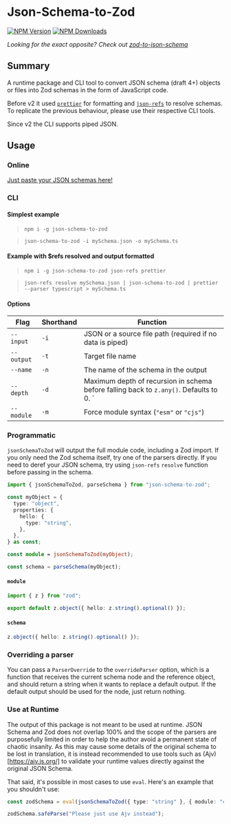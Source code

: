 # Json-Schema-to-Zod

[![NPM Version](https://img.shields.io/npm/v/json-schema-to-zod.svg)](https://npmjs.org/package/json-schema-to-zod)
[![NPM Downloads](https://img.shields.io/npm/dw/json-schema-to-zod.svg)](https://npmjs.org/package/json-schema-to-zod)

_Looking for the exact opposite? Check out [zod-to-json-schema](https://npmjs.org/package/zod-to-json-schema)_

## Summary

A runtime package and CLI tool to convert JSON schema (draft 4+) objects or files into Zod schemas in the form of JavaScript code.

Before v2 it used [`prettier`](https://www.npmjs.com/package/prettier) for formatting and [`json-refs`](https://www.npmjs.com/package/json-refs) to resolve schemas. To replicate the previous behaviour, please use their respective CLI tools.

Since v2 the CLI supports piped JSON.

## Usage

### Online

[Just paste your JSON schemas here!](https://stefanterdell.github.io/json-schema-to-zod-react/)

### CLI

#### Simplest example

> `npm i -g json-schema-to-zod`

> `json-schema-to-zod -i mySchema.json -o mySchema.ts`

#### Example with $refs resolved and output formatted

> `npm i -g json-schema-to-zod json-refs prettier`

> `json-refs resolve mySchema.json | json-schema-to-zod | prettier --parser typescript > mySchema.ts`

#### Options

| Flag       | Shorthand | Function                                                                                |
| ---------- | --------- | --------------------------------------------------------------------------------------- |
| `--input`  | `-i`      | JSON or a source file path (required if no data is piped)                               |
| `--output` | `-t`      | Target file name                                                                        |
| `--name`   | `-n`      | The name of the schema in the output                                                    |
| `--depth`  | `-d`      | Maximum depth of recursion in schema before falling back to `z.any()`. Defaults to 0. ` |
| `--module` | `-m`      | Force module syntax (`"esm"` or `"cjs"`)                                                |

### Programmatic

`jsonSchemaToZod` will output the full module code, including a Zod import. If you only need the Zod schema itself, try one of the parsers directly. If you need to deref your JSON schema, try using `json-refs` `resolve` function before passing in the schema.

```typescript
import { jsonSchemaToZod, parseSchema } from "json-schema-to-zod";

const myObject = {
  type: "object",
  properties: {
    hello: {
      type: "string",
    },
  },
} as const;

const module = jsonSchemaToZod(myObject);

const schema = parseSchema(myObject);
```

#### `module`

```typescript
import { z } from "zod";

export default z.object({ hello: z.string().optional() });
```

#### `schema`

```typescript
z.object({ hello: z.string().optional() });
```

### Overriding a parser

You can pass a `ParserOverride` to the `overrideParser` option, which is a function that receives the current schema node and the reference object, and should return a string when it wants to replace a default output. If the default output should be used for the node, just return nothing.

### Use at Runtime

The output of this package is not meant to be used at runtime. JSON Schema and Zod does not overlap 100% and the scope of the parsers are purposefully limited in order to help the author avoid a permanent state of chaotic insanity. As this may cause some details of the original schema to be lost in translation, it is instead recommended to use tools such as (Ajv)[https://ajv.js.org/] to validate your runtime values directly against the original JSON Schema.

That said, it's possible in most cases to use `eval`. Here's an example that you shouldn't use:

```typescript
const zodSchema = eval(jsonSchemaToZod({ type: "string" }, { module: "cjs" }));

zodSchema.safeParse("Please just use Ajv instead");
```
